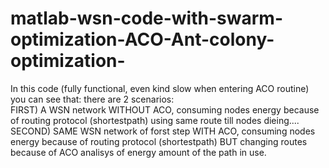 # matlab-wsn-code-with-swarm-optimization-ACO-Ant-colony-optimization-
In this code (fully functional, even kind slow when entering ACO routine) you can see that:  there are 2 scenarios:  
FIRST) A WSN network WITHOUT ACO, consuming nodes energy because of routing protocol (shortestpath) using same route till nodes dieing.... 
SECOND) SAME WSN network of forst step WITH ACO, consuming nodes energy because of routing protocol (shortestpath) 
BUT changing routes because of ACO analisys of energy amount of the path in use.
